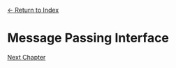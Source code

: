 [← Return to Index](https://github.com/kspra3/FIT3143-Notes)

# Message Passing Interface

[Next Chapter](https://github.com/kspra3/FIT3143-Notes/blob/master/Notes/04%20-%20Synchronisation.md)
